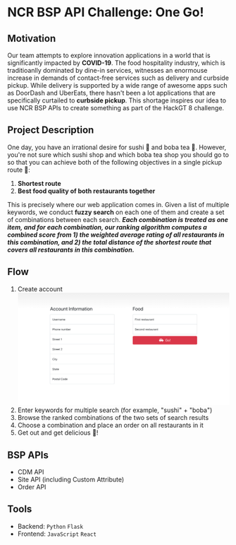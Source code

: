 # NCR BSP API Challenge: One Go!

## Motivation
Our team attempts to explore innovation applications in a world that is significantly impacted by **COVID-19**. The food hospitality industry, which is traditioanlly dominated by dine-in services, witnesses an enormouse increase in demands of contact-free services such as delivery and curbside pickup. While delivery is supported by a wide range of awesome apps such as DoorDash and UberEats, there hasn't been a lot applications that are specifically curtailed to **curbside pickup**. This shortage inspires our idea to use NCR BSP APIs to create something as part of the HackGT 8 challenge.

## Project Description
One day, you have an irrational desire for sushi :sushi: and boba tea :bubble_tea:. However, you're not sure which sushi shop and which boba tea shop you should go to so that you can achieve both of the following objectives in a single pickup route :car::
1. **Shortest route**
2. **Best food quality of both restaurants together**

This is precisely where our web application comes in. Given a list of multiple keywords, we conduct **fuzzy search** on each one of them and create a set of combinations between each search. **_Each combination is treated as one item, and for each combination, our ranking algorithm computes a combined score from 1) the weighted average rating of all restaurants in this combination, and 2) the total distance of the shortest route that covers all restaurants in this combination._**

## Flow
1. Create account
![alt text](https://github.com/charlie-nik/hackgt/blob/main/images/start.png?raw=true)
3. Enter keywords for multiple search (for example, "sushi" + "boba")
4. Browse the ranked combinations of the two sets of search results
5. Choose a combination and place an order on all restaurants in it
6. Get out and get delicious :car:!

## BSP APIs
* CDM API
* Site API (including Custom Attribute)
* Order API

## Tools
* Backend: ```Python``` ```Flask```
* Frontend: ```JavaScript``` ```React```
